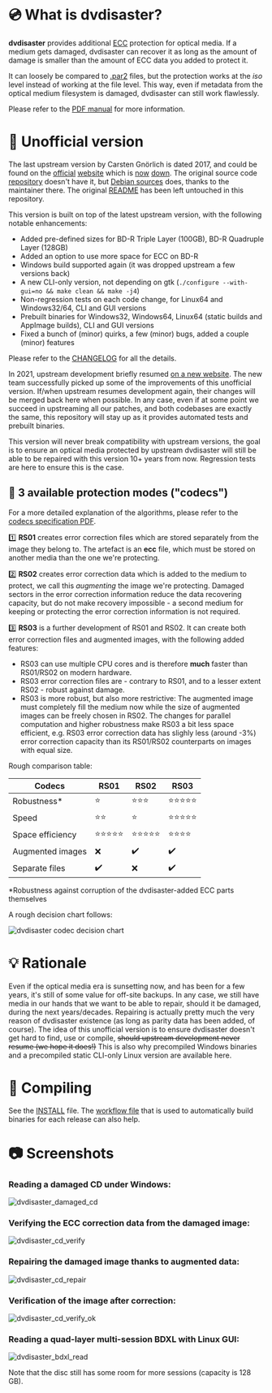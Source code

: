 # :cd: What is dvdisaster?

**dvdisaster** provides additional [ECC](https://en.m.wikipedia.org/wiki/Error_correction_code) protection for optical media.
If a medium gets damaged, dvdisaster can recover it as long as the amount of damage is smaller than the amount of ECC data you added to protect it.

It can loosely be compared to [.par2](https://en.m.wikipedia.org/wiki/Parchive) files, but the protection works at the *iso* level instead of working at the file level.
This way, even if metadata from the optical medium filesystem is damaged, dvdisaster can still work flawlessly.

Please refer to the [PDF manual](documentation/user-manual/manual.pdf) for more information.

# :wrench: Unofficial version

The last upstream version by Carsten Gnörlich is dated 2017, and could be found on the
[official](https://web.archive.org/web/20180428070843/http://dvdisaster.net/en/index.html)
[website](https://web.archive.org/web/20180509154525/http://dvdisaster.org/en/index.html)
which is [now](http://www.dvdisaster.net) [down](http://www.dvdisaster.org).
The original source code [repository](https://sourceforge.net/projects/dvdisaster/files/dvdisaster) doesn't have it,
but [Debian sources](https://sources.debian.org/src/dvdisaster/) does, thanks to the maintainer there.
The original [README](README) has been left untouched in this repository.

This version is built on top of the latest upstream version, with the following notable enhancements:

- Added pre-defined sizes for BD-R Triple Layer (100GB), BD-R Quadruple Layer (128GB)
- Added an option to use more space for ECC on BD-R
- Windows build supported again (it was dropped upstream a few versions back)
- A new CLI-only version, not depending on gtk (`./configure --with-gui=no && make clean && make -j4`)
- Non-regression tests on each code change, for Linux64 and Windows32/64, CLI and GUI versions
- Prebuilt binaries for Windows32, Windows64, Linux64 (static builds and AppImage builds), CLI and GUI versions
- Fixed a bunch of (minor) quirks, a few (minor) bugs, added a couple (minor) features

Please refer to the [CHANGELOG](CHANGELOG) for all the details.

In 2021, upstream development briefly resumed [on a new website](https://dvdisaster.jcea.es/).
The new team successfully picked up some of the improvements of this unofficial version.
If/when upstream resumes development again, their changes will be merged back here when possible.
In any case, even if at some point we succeed in upstreaming all our patches, and both codebases are exactly the same,
this repository will stay up as it provides automated tests and prebuilt binaries.

This version will never break compatibility with upstream versions,
the goal is to ensure an optical media protected by upstream dvdisaster will still be able to be repaired
with this version 10+ years from now. Regression tests are here to ensure this is the case.

## :twisted_rightwards_arrows: 3 available protection modes ("codecs")

For a more detailed explanation of the algorithms, please refer to the [codecs specification PDF](documentation/codecs.pdf).

:one: **RS01** creates error correction files which are stored separately from the image they belong to.
The artefact is an **ecc** file, which must be stored on another media than the one we're protecting.

:two: **RS02** creates error correction data which is added to the medium to protect, we call this *augmenting* the image we're protecting.
Damaged sectors in the error correction information reduce the data recovering capacity,
but do not make recovery impossible - a second medium for keeping or protecting the error correction information is not required.

:three: **RS03** is a further development of RS01 and RS02. It can create both error correction files and
augmented images, with the following added features:

- RS03 can use multiple CPU cores and is therefore **much** faster than RS01/RS02 on modern hardware.
- RS03 error correction files are - contrary to RS01, and to a lesser extent RS02 - robust against damage.
- RS03 is more robust, but also more restrictive: The augmented image must completely fill the medium now while the size of augmented images can be freely chosen in RS02.
  The changes for parallel computation and higher robustness make RS03 a bit less space efficient,
  e.g. RS03 error correction data has slighly less (around -3%) error correction capacity than its RS01/RS02 counterparts on images with equal size.

Rough comparison table:

| Codecs           |              RS01              |              RS02              |              RS03              |
|------------------|--------------------------------|--------------------------------|--------------------------------|
| Robustness\*     | :star:                         | :star::star::star:             | :star::star::star::star::star: |
| Speed            | :star::star:                   | :star:                         | :star::star::star::star::star: |
| Space efficiency | :star::star::star::star::star: | :star::star::star::star::star: | :star::star::star::star:       |
| Augmented images | :x:                            | :heavy_check_mark:             | :heavy_check_mark:             |
| Separate files   | :heavy_check_mark:             | :x:                            | :heavy_check_mark:             |

\*Robustness against corruption of the dvdisaster-added ECC parts themselves

A rough decision chart follows:

![dvdisaster codec decision chart](https://i.imgur.com/QTgiack.png)

# :bulb: Rationale

Even if the optical media era is sunsetting now, and has been for a few years, it's still of some value for off-site backups.
In any case, we still have media in our hands that we want to be able to repair, should it be damaged, during the next years/decades.
Repairing is actually pretty much the very reason of dvdisaster existence (as long as parity data has been added, of course).
The idea of this unofficial version is to ensure dvdisaster doesn't get hard to find, use or compile, ~~should upstream development never resume (we hope it does!)~~
This is also why precompiled Windows binaries and a precompiled static CLI-only Linux version are available here.

# :hammer: Compiling

See the [INSTALL](INSTALL) file. The [workflow file](.github/workflows/release.yml) that is used to automatically build binaries for each release can also help.

# :camera: Screenshots

### Reading a damaged CD under Windows:

![dvdisaster_damaged_cd](https://user-images.githubusercontent.com/218502/123558682-e2cc3780-d797-11eb-8ad0-5247b2601656.PNG)

### Verifying the ECC correction data from the damaged image:

![dvdisaster_cd_verify](https://user-images.githubusercontent.com/218502/123558696-f6779e00-d797-11eb-861b-1e6eb9d201b3.PNG)

### Repairing the damaged image thanks to augmented data:

![dvdisaster_cd_repair](https://user-images.githubusercontent.com/218502/123558704-fe374280-d797-11eb-8f93-cd41848777d0.PNG)

### Verification of the image after correction:

![dvdisaster_cd_verify_ok](https://user-images.githubusercontent.com/218502/123558712-04c5ba00-d798-11eb-884f-bfd5443f036c.PNG)

### Reading a quad-layer multi-session BDXL with Linux GUI:

![dvdisaster_bdxl_read](https://user-images.githubusercontent.com/218502/124361434-8baee280-dc2f-11eb-892e-27a9e738b41c.png)

Note that the disc still has some room for more sessions (capacity is 128 GB).
